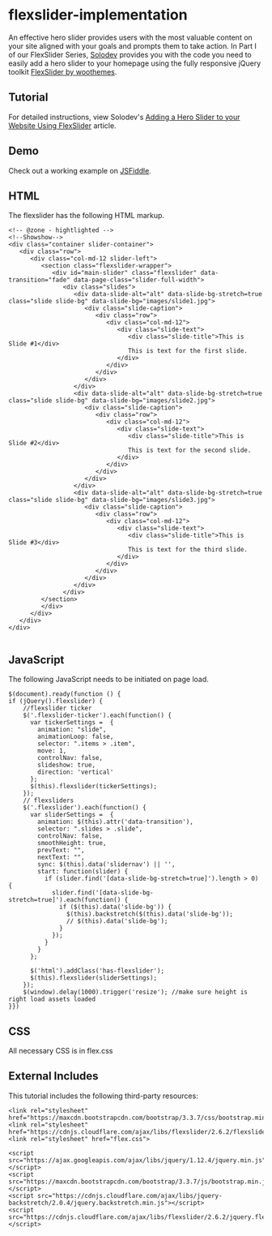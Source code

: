 # flexslider-implementation
An effective hero slider provides users with the most valuable content on your site aligned with your goals and prompts them to take action. In Part I of our FlexSlider Series, [Solodev](https://www.solodev.com/) provides you with the code you need to easily add a hero slider to your homepage using the fully responsive jQuery toolkit [FlexSlider by woothemes](https://woocommerce.com/flexslider/).

## Tutorial

For detailed instructions, view Solodev's [Adding a Hero Slider to your Website Using FlexSlider](https://www.solodev.com/blog/web-design/adding-a-hero-slider-to-your-website-using-flexslider.stml) article.

## Demo

Check out a working example on [JSFiddle](https://jsfiddle.net/solodev/ewzx8qLw/).

## HTML

The flexslider has the following HTML markup.
```
<!-- @zone - hightlighted -->
<!--Showshow-->
<div class="container slider-container">
   <div class="row">
      <div class="col-md-12 slider-left">
         <section class="flexslider-wrapper">
            <div id="main-slider" class="flexslider" data-transition="fade" data-page-class="slider-full-width">
               <div class="slides">
                  <div data-slide-alt="alt" data-slide-bg-stretch=true class="slide slide-bg" data-slide-bg="images/slide1.jpg">
                     <div class="slide-caption">
                        <div class="row">
                           <div class="col-md-12">
                              <div class="slide-text">
                                 <div class="slide-title">This is Slide #1</div>
                                 This is text for the first slide.
                              </div>
                           </div>
                        </div>
                     </div>
                  </div>
                  <div data-slide-alt="alt" data-slide-bg-stretch=true class="slide slide-bg" data-slide-bg="images/slide2.jpg">
                     <div class="slide-caption">
                        <div class="row">
                           <div class="col-md-12">
                              <div class="slide-text">
                                 <div class="slide-title">This is Slide #2</div>
                                 This is text for the second slide.
                              </div>
                           </div>
                        </div>
                     </div>
                  </div>
                  <div data-slide-alt="alt" data-slide-bg-stretch=true class="slide slide-bg" data-slide-bg="images/slide3.jpg">
                     <div class="slide-caption">
                        <div class="row">
                           <div class="col-md-12">
                              <div class="slide-text">
                                 <div class="slide-title">This is Slide #3</div>
                                 This is text for the third slide.
                              </div>
                           </div>
                        </div>
                     </div>
                  </div>
               </div>
         </section>
         </div>
      </div>
   </div>
</div>


```
## JavaScript

The following JavaScript needs to be initiated on page load. 
```
$(document).ready(function () {
if (jQuery().flexslider) {
    //flexslider ticker
    $('.flexslider-ticker').each(function() {
      var tickerSettings =  {
        animation: "slide",
        animationLoop: false,
        selector: ".items > .item",
        move: 1,
        controlNav: false,
        slideshow: true,
        direction: 'vertical'
      };
      $(this).flexslider(tickerSettings);
    });
    // flexsliders
    $('.flexslider').each(function() {
      var sliderSettings =  {
        animation: $(this).attr('data-transition'),
        selector: ".slides > .slide",
        controlNav: false,
        smoothHeight: true,
        prevText: "",
        nextText: "",
        sync: $(this).data('slidernav') || '',
        start: function(slider) {
          if (slider.find('[data-slide-bg-stretch=true]').length > 0) {
            slider.find('[data-slide-bg-stretch=true]').each(function() {
              if ($(this).data('slide-bg')) {
                $(this).backstretch($(this).data('slide-bg'));
                // $(this).data('slide-bg');
              }
            });
          }
        }
      };
      
      $('html').addClass('has-flexslider');
      $(this).flexslider(sliderSettings);
    });
    $(window).delay(1000).trigger('resize'); //make sure height is right load assets loaded
}})
```

## CSS

All necessary CSS is in flex.css

## External Includes

This tutorial includes the following third-party resources:

```
<link rel="stylesheet" href="https://maxcdn.bootstrapcdn.com/bootstrap/3.3.7/css/bootstrap.min.css">
<link rel="stylesheet" href="https://cdnjs.cloudflare.com/ajax/libs/flexslider/2.6.2/flexslider.css">
<link rel="stylesheet" href="flex.css">

<script src="https://ajax.googleapis.com/ajax/libs/jquery/1.12.4/jquery.min.js"></script>
<script src="https://maxcdn.bootstrapcdn.com/bootstrap/3.3.7/js/bootstrap.min.js"></script>
<script src="https://cdnjs.cloudflare.com/ajax/libs/jquery-backstretch/2.0.4/jquery.backstretch.min.js"></script>
<script src="https://cdnjs.cloudflare.com/ajax/libs/flexslider/2.6.2/jquery.flexslider.js"></script>
```
